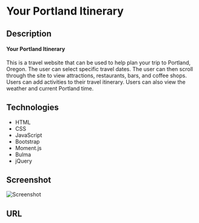 # Your Portland Itinerary 
## Description
#### Your Portland Itinerary
This is a travel website that can be used to help plan your trip to Portland, Oregon. The user can select specific travel dates. The user can then scroll through the site to view attractions, restaurants, bars, and coffee shops. Users can add activities to their travel itinerary. Users can also view the weather and current Portland time. 

## Technologies 
- HTML
- CSS
- JavaScript
- Bootstrap
- Moment.js
- Bulma 
- jQuery

## Screenshot
![Screenshot]()

## URL
 